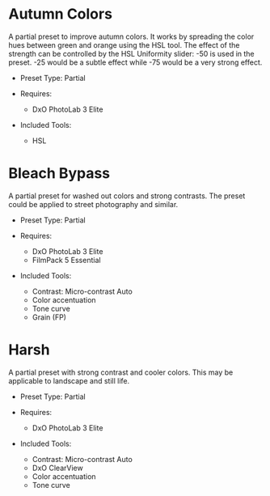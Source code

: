 # Autumn Colors

A partial preset to improve autumn colors. It works by spreading
the color hues between green and orange using the HSL tool.
The effect of the strength can be controlled by the HSL Uniformity
slider: -50 is used in the preset. -25 would be 
a subtle effect while -75 would be a very strong effect.

- Preset Type: Partial

- Requires: 
  - DxO PhotoLab 3 Elite

- Included Tools:
  - HSL

# Bleach Bypass

A partial preset for washed out colors and strong contrasts.
The preset could be applied to street photography and similar.

- Preset Type: Partial

- Requires: 
  - DxO PhotoLab 3 Elite
  - FilmPack 5 Essential

- Included Tools:
  - Contrast: Micro-contrast Auto
  - Color accentuation
  - Tone curve
  - Grain (FP)

# Harsh

A partial preset with strong contrast and cooler colors.
This may be applicable to landscape and still life.

- Preset Type: Partial

- Requires: 
  - DxO PhotoLab 3 Elite

- Included Tools:
  - Contrast: Micro-contrast Auto
  - DxO ClearView
  - Color accentuation
  - Tone curve
